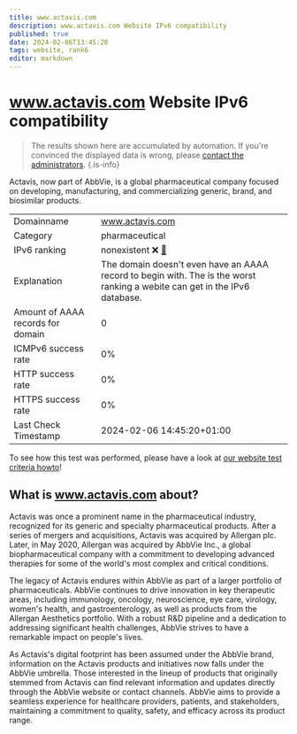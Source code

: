 ```yaml
---
title: www.actavis.com
description: www.actavis.com Website IPv6 compatibility
published: true
date: 2024-02-06T13:45:20
tags: website, rank6
editor: markdown
---
```


# www.actavis.com Website IPv6 compatibility

> The results shown here are accumulated by automation. If you're convinced the displayed data is wrong, please [contact the administrators](/howto/chat). 
{.is-info}

Actavis, now part of AbbVie, is a global pharmaceutical company focused on developing, manufacturing, and commercializing generic, brand, and biosimilar products.


|   |   |
| - | - |
| Domainname | www.actavis.com
| Category | pharmaceutical |
| IPv6 ranking | nonexistent :x: [🔗](/howto/ranking) |
| Explanation | The domain doesn't even have an AAAA record to begin with. The is the worst ranking a webite can get in the IPv6 database. |
| Amount of AAAA records for domain | 0 |
| ICMPv6 success rate | 0%|
| HTTP success rate | 0% |
| HTTPS success rate | 0% |
| Last Check Timestamp | 2024-02-06 14:45:20+01:00 |

To see how this test was performed, please have a look at [our website test criteria howto](/howto/testcriteria/website)!


## What is www.actavis.com about?
Actavis was once a prominent name in the pharmaceutical industry, recognized for its generic and specialty pharmaceutical products. After a series of mergers and acquisitions, Actavis was acquired by Allergan plc. Later, in May 2020, Allergan was acquired by AbbVie Inc., a global biopharmaceutical company with a commitment to developing advanced therapies for some of the world's most complex and critical conditions.

The legacy of Actavis endures within AbbVie as part of a larger portfolio of pharmaceuticals. AbbVie continues to drive innovation in key therapeutic areas, including immunology, oncology, neuroscience, eye care, virology, women's health, and gastroenterology, as well as products from the Allergan Aesthetics portfolio. With a robust R&D pipeline and a dedication to addressing significant health challenges, AbbVie strives to have a remarkable impact on people's lives.

As Actavis's digital footprint has been assumed under the AbbVie brand, information on the Actavis products and initiatives now falls under the AbbVie umbrella. Those interested in the lineup of products that originally stemmed from Actavis can find relevant information and updates directly through the AbbVie website or contact channels. AbbVie aims to provide a seamless experience for healthcare providers, patients, and stakeholders, maintaining a commitment to quality, safety, and efficacy across its product range.


